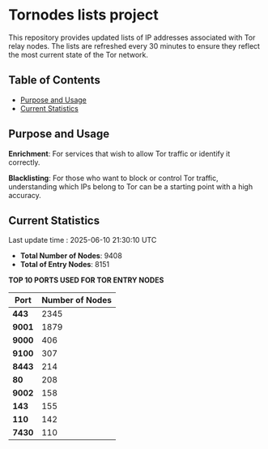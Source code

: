 # Tornodes lists project

This repository provides updated lists of IP addresses associated with Tor relay nodes. The lists are refreshed every 30 minutes to ensure they reflect the most current state of the Tor network.

## Table of Contents

- [Purpose and Usage](#purpose-and-usage)
- [Current Statistics](#current-statistics)


## Purpose and Usage

**Enrichment**: For services that wish to allow Tor traffic or identify it correctly.

**Blacklisting**: For those who want to block or control Tor traffic, understanding which IPs belong to Tor can be a starting point with a high accuracy.

## Current Statistics

Last update time : 2025-06-10 21:30:10 UTC

- **Total Number of Nodes**: 9408
- **Total of Entry Nodes**: 8151

**TOP 10 PORTS USED FOR TOR ENTRY NODES**

| **Port** | **Number of Nodes** |
|------|-----------------|
| **443**   | 2345  |
| **9001**   | 1879  |
| **9000**   | 406  |
| **9100**   | 307  |
| **8443**   | 214  |
| **80**   | 208  |
| **9002**   | 158  |
| **143**   | 155  |
| **110**   | 142  |
| **7430**   | 110  |

